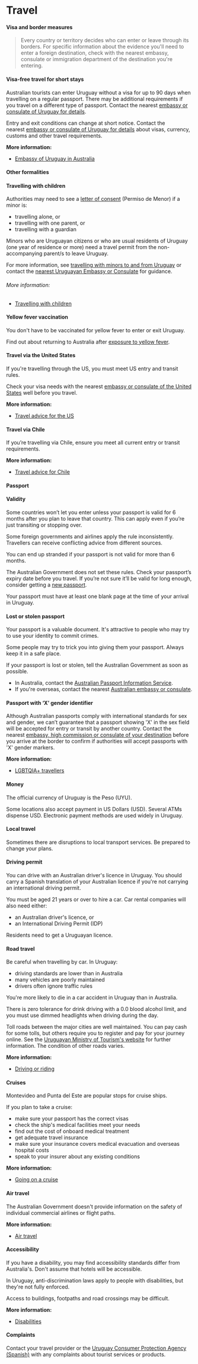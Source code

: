 # Travel

#### Visa and border measures

> Every country or territory decides who can enter or leave through its borders. For specific information about the evidence you'll need to enter a foreign destination, check with the nearest embassy, consulate or immigration department of the destination you're entering.

#### Visa-free travel for short stays

Australian tourists can enter Uruguay without a visa for up to 90 days when travelling on a regular passport. There may be additional requirements if you travel on a different type of passport. Contact the nearest [embassy or consulate of Uruguay for details](https://busquedaembajadas.mrree.gub.uy/busq_mrree/servlet/hbusqembajadas).

Entry and exit conditions can change at short notice. Contact the nearest [embassy or consulate of Uruguay for details](https://busquedaembajadas.mrree.gub.uy/busq_mrree/servlet/hbusqembajadas) about visas, currency, customs and other travel requirements.

**More information:**

* [Embassy of Uruguay in Australia](https://protocol.dfat.gov.au/Public/Missions/213)

#### Other formalities

#### Travelling with children

Authorities may need to see a [letter of consent](https://www.smartraveller.gov.au/before-you-go/who-you-are/children) (Permiso de Menor) if a minor is:

* travelling alone, or
* travelling with one parent, or
* travelling with a guardian

Minors who are Uruguayan citizens or who are usual residents of Uruguay (one year of residence or more) need a travel permit from the non-accompanying parent/s to leave Uruguay.

For more information, see [travelling with minors to and from Uruguay](https://www.gub.uy/tramites/permiso-menor-edad) or contact the [nearest Uruguayan Embassy or Consulate](https://www.gub.uy/ministerio-relaciones-exteriores/tematica/embajadas-consulados) for guidance.

###### More information:

* [Travelling with children](/before-you-go/who-you-are/children "Travelling with children")

#### Yellow fever vaccination

You don't have to be vaccinated for yellow fever to enter or exit Uruguay.

Find out about returning to Australia after [exposure to yellow fever](https://www.healthdirect.gov.au/yellow-fever).

#### Travel via the United States

If you're travelling through the US, you must meet US entry and transit rules.

Check your visa needs with the nearest [embassy or consulate of the United States](https://www.usembassy.gov/) well before you travel.

**More information:**

* [Travel advice for the US](/destinations/americas/united-states-america "United States of America")

#### Travel via Chile

If you’re travelling via Chile, ensure you meet all current entry or transit requirements.

**More information:**

* [Travel advice for Chile](/destinations/americas/chile "Chile")

#### Passport

#### Validity

Some countries won’t let you enter unless your passport is valid for 6 months after you plan to leave that country. This can apply even if you’re just transiting or stopping over.

Some foreign governments and airlines apply the rule inconsistently. Travellers can receive conflicting advice from different sources.

You can end up stranded if your passport is not valid for more than 6 months.

The Australian Government does not set these rules. Check your passport’s expiry date before you travel. If you’re not sure it’ll be valid for long enough, consider getting a [new passport](https://www.passports.gov.au/).

Your passport must have at least one blank page at the time of your arrival in Uruguay.

#### Lost or stolen passport

Your passport is a valuable document. It's attractive to people who may try to use your identity to commit crimes.

Some people may try to trick you into giving them your passport. Always keep it in a safe place.

If your passport is lost or stolen, tell the Australian Government as soon as possible.

* In Australia, contact the [Australian Passport Information Service](https://www.passports.gov.au/contact-us).
* If you're overseas, contact the nearest [Australian embassy or consulate](http://dfat.gov.au/about-us/our-locations/missions/Pages/our-embassies-and-consulates-overseas.aspx).

#### Passport with ‘X’ gender identifier

Although Australian passports comply with international standards for sex and gender, we can’t guarantee that a passport showing 'X' in the sex field will be accepted for entry or transit by another country. Contact the nearest [embassy, high commission or consulate of your destination](https://protocol.dfat.gov.au/Public/MissionsInAustralia) before you arrive at the border to confirm if authorities will accept passports with 'X' gender markers.

**More information:**

* [LGBTQIA+ travellers](/before-you-go/who-you-are/LGBTQIA "Advice for LGBTQIA+ travellers")

#### Money

The official currency of Uruguay is the Peso (UYU).

Some locations also accept payment in US Dollars (USD). Several ATMs dispense USD. Electronic payment methods are used widely in Uruguay.

#### Local travel

Sometimes there are disruptions to local transport services. Be prepared to change your plans.

#### Driving permit

You can drive with an Australian driver's licence in Uruguay. You should carry a Spanish translation of your Australian licence if you're not carrying an international driving permit.

You must be aged 21 years or over to hire a car. Car rental companies will also need either:

* an Australian driver's licence, or
* an International Driving Permit (IDP)

Residents need to get a Uruguayan licence.

#### Road travel

Be careful when travelling by car. In Uruguay:

* driving standards are lower than in Australia
* many vehicles are poorly maintained
* drivers often ignore traffic rules

You're more likely to die in a car accident in Uruguay than in Australia.

There is zero tolerance for drink driving with a 0.0 blood alcohol limit, and you must use dimmed headlights when driving during the day.

Toll roads between the major cities are well maintained. You can pay cash for some tolls, but others require you to register and pay for your journey online. See the [Uruguayan Ministry of Tourism's website](https://www.gub.uy/ministerio-turismo/comunicacion/noticias/pago-del-peaje-para-turistas-uruguay) for further information. The condition of other roads varies.

**More information:**

* [Driving or riding](/before-you-go/getting-around/road-safety "Road safety")

#### Cruises

Montevideo and Punta del Este are popular stops for cruise ships.

If you plan to take a cruise:

* make sure your passport has the correct visas
* check the ship's medical facilities meet your needs
* find out the cost of onboard medical treatment
* get adequate travel insurance
* make sure your insurance covers medical evacuation and overseas hospital costs
* speak to your insurer about any existing conditions

**More information:**

* [Going on a cruise](/before-you-go/getting-around/cruises "Going on a cruise")

#### Air travel

The Australian Government doesn't provide information on the safety of individual commercial airlines or flight paths.

**More information:**

* [Air travel](/before-you-go/getting-around/air-travel "Travelling by air")

#### Accessibility

If you have a disability, you may find accessibility standards differ from Australia's. Don't assume that hotels will be accessible.

In Uruguay, anti-discrimination laws apply to people with disabilities, but they're not fully enforced.

Access to buildings, footpaths and road crossings may be difficult.

**More information:**

* [Disabilities](/before-you-go/who-you-are/disability "Advice for travellers with a disability")

#### Complaints

Contact your travel provider or the [Uruguay Consumer Protection Agency (Spanish)](https://www.gub.uy/ministerio-economia-finanzas/unidad-defensa-consumidor) with any complaints about tourist services or products.